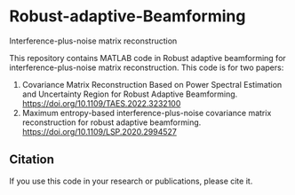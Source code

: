 # Robust-adaptive-Beamforming
Interference-plus-noise matrix reconstruction

This repository contains MATLAB code in Robust adaptive beamforming for interference-plus-noise matrix reconstruction. This code is for two papers: 
1) Covariance Matrix Reconstruction Based on Power Spectral Estimation and Uncertainty Region for Robust Adaptive Beamforming. https://doi.org/10.1109/TAES.2022.3232100
2) Maximum entropy-based interference-plus-noise covariance matrix reconstruction for robust adaptive beamforming. https://doi.org/10.1109/LSP.2020.2994527
## Citation

If you use this code in your research or publications, please cite it.

